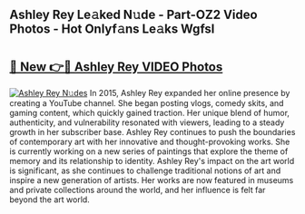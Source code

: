 ## Ashley Rey Le𝚊ked N𝚞de - Part-OZ2 Video Photos - Hot Onlyf𝚊ns Le𝚊ks Wgfsl

# <h2><a href="http://ab13638.deff.icu/?id=Ashley+Rey">🔗 New 👉🔴 Ashley Rey VIDEO Photos</a></h2>

[![Ashley Rey N𝚞des](https://i.imgur.com/rIISA9y.gif)](http://ab13638.deff.icu/?id=Ashley+Rey)
In 2015, Ashley Rey expanded her online presence by creating a YouTube channel. She began posting vlogs, comedy skits, and gaming content, which quickly gained traction. Her unique blend of humor, authenticity, and vulnerability resonated with viewers, leading to a steady growth in her subscriber base. Ashley Rey continues to push the boundaries of contemporary art with her innovative and thought-provoking works. She is currently working on a new series of paintings that explore the theme of memory and its relationship to identity. Ashley Rey's impact on the art world is significant, as she continues to challenge traditional notions of art and inspire a new generation of artists. Her works are now featured in museums and private collections around the world, and her influence is felt far beyond the art world.
